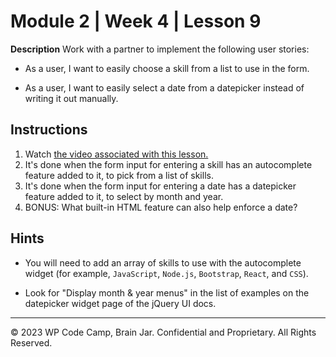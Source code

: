# Module 2 | Week 4 | Lesson 9
**Description**
Work with a partner to implement the following user stories:

* As a user, I want to easily choose a skill from a list to use in the form.

* As a user, I want to easily select a date from a datepicker instead of writing it out manually.

## Instructions
1. Watch [the video associated with this lesson.]()
2. It's done when the form input for entering a skill has an autocomplete feature added to it, to pick from a list of skills.
3. It's done when the form input for entering a date has a datepicker feature added to it, to select by month and year.
4. BONUS: What built-in HTML feature can also help enforce a date?

## Hints

* You will need to add an array of skills to use with the autocomplete widget (for example, `JavaScript`, `Node.js`, `Bootstrap`, `React`, and `CSS`). 

* Look for "Display month & year menus" in the list of examples on the datepicker widget page of the jQuery UI docs.

---

© 2023 WP Code Camp, Brain Jar. Confidential and Proprietary. All Rights Reserved.
